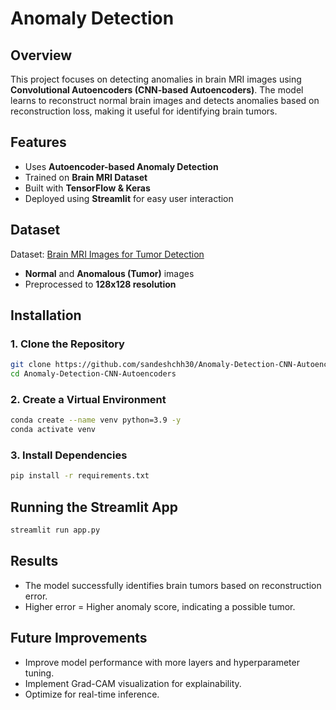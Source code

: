 # Anomaly Detection

## Overview
This project focuses on detecting anomalies in brain MRI images using **Convolutional Autoencoders (CNN-based Autoencoders)**. The model learns to reconstruct normal brain images and detects anomalies based on reconstruction loss, making it useful for identifying brain tumors.

## Features
- Uses **Autoencoder-based Anomaly Detection**
- Trained on **Brain MRI Dataset**
- Built with **TensorFlow & Keras**
- Deployed using **Streamlit** for easy user interaction

## Dataset
Dataset: [Brain MRI Images for Tumor Detection](https://www.kaggle.com/datasets/navoneel/brain-mri-images-for-brain-tumor-detection)
- **Normal** and **Anomalous (Tumor)** images
- Preprocessed to **128x128 resolution**

## Installation
### **1. Clone the Repository**
```bash
git clone https://github.com/sandeshchh30/Anomaly-Detection-CNN-Autoencoders.git
cd Anomaly-Detection-CNN-Autoencoders
```
### **2. Create a Virtual Environment**
```bash
conda create --name venv python=3.9 -y
conda activate venv
```
### **3. Install Dependencies**
```bash
pip install -r requirements.txt
```

## Running the Streamlit App
```bash
streamlit run app.py
```

## Results
- The model successfully identifies brain tumors based on reconstruction error.
- Higher error = Higher anomaly score, indicating a possible tumor.

## Future Improvements
- Improve model performance with more layers and hyperparameter tuning.
- Implement Grad-CAM visualization for explainability.
- Optimize for real-time inference.
